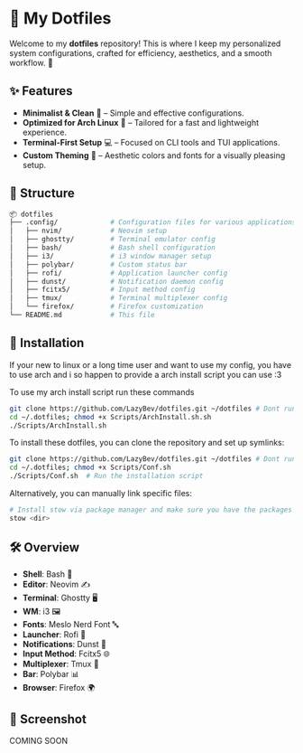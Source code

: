 # 🌿 My Dotfiles

Welcome to my **dotfiles** repository! This is where I keep my personalized system configurations, crafted for efficiency, aesthetics, and a smooth workflow. 🚀

## ✨ Features

- **Minimalist & Clean** 🧼 – Simple and effective configurations.
- **Optimized for Arch Linux** 🏴 – Tailored for a fast and lightweight experience.
- **Terminal-First Setup** 💻 – Focused on CLI tools and TUI applications.
- **Custom Theming** 🎨 – Aesthetic colors and fonts for a visually pleasing setup.

## 📂 Structure

```bash
📦 dotfiles
├── .config/             # Configuration files for various applications
│   ├── nvim/            # Neovim setup
│   ├── ghostty/         # Terminal emulator config
│   ├── bash/            # Bash shell configuration
│   ├── i3/              # i3 window manager setup
│   ├── polybar/         # Custom status bar
│   ├── rofi/            # Application launcher config
│   ├── dunst/           # Notification daemon config
│   ├── fcitx5/          # Input method config
│   ├── tmux/            # Terminal multiplexer config
│   └── firefox/         # Firefox customization
└── README.md            # This file
```

## 🚀 Installation

If your new to linux or a long time user and want to use my config, you have to use arch and i so happen to provide a arch install script you can use :3

To use my arch install script run these commands
```sh
git clone https://github.com/LazyBev/dotfiles.git ~/dotfiles # Dont run this command if you already have my repo cloned
cd ~/.dotfiles; chmod +x Scripts/ArchInstall.sh.sh
./Scripts/ArchInstall.sh
```

To install these dotfiles, you can clone the repository and set up symlinks:

```sh
git clone https://github.com/LazyBev/dotfiles.git ~/dotfiles # Dont run this command if you already have my repo cloned
cd ~/.dotfiles; chmod +x Scripts/Conf.sh
./Scripts/Conf.sh  # Run the installation script
```

Alternatively, you can manually link specific files:

```sh
# Install stow via package manager and make sure you have the packages my configs use
stow <dir>
```

## 🛠 Overview

- **Shell**: Bash 🐚
- **Editor**: Neovim ✍️
- **Terminal**: Ghostty 🖥️
- **WM**: i3 🖼️
- **Fonts**: Meslo Nerd Font 🔤
- **Launcher**: Rofi 🚀
- **Notifications**: Dunst 🔔
- **Input Method**: Fcitx5 🌐
- **Multiplexer**: Tmux 🔄
- **Bar**: Polybar 📊
- **Browser**: Firefox 🌍

## 🎨 Screenshot
COMING SOON
